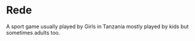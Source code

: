 # Rede
A sport game usually played by Girls in Tanzania mostly played by kids but sometimes adults too.
